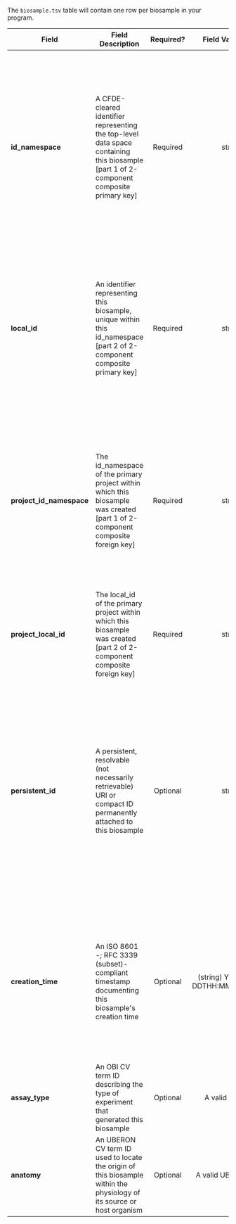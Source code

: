 The `biosample.tsv` table will contain one row per biosample in your program.

Field | Field Description | Required? | Field Value Type | Extra Info 
------|-------------------|:-----------:|:-------------:|------------
**id_namespace** | A CFDE-cleared identifier representing the top-level data space containing this biosample [part 1 of 2-component composite primary key] | Required | string | `id_namespace` is a unique URI prefix pre-registered with CFDE and attached to your program (or a subset of your program) that identifies anything labeled with it as belonging to you. Please see the [technical documentation](https://docs.nih-cfde.org/en/latest/c2m2/draft-C2M2_specification/#c2m2-identifiers) for a full discussion of how this information is built and used.
**local_id** | An identifier representing this biosample, unique within this id_namespace [part 2 of 2-component composite primary key] | Required | string | The string formed by concatenating the `id_namespace` and `local_id` field values must be unique for each row in this table. Please see the [technical documentation](https://docs.nih-cfde.org/en/latest/c2m2/draft-C2M2_specification/#c2m2-identifiers) for a full discussion of how this information is to be used.
**project_id_namespace** | The id_namespace of the primary project within which this biosample was created [part 1 of 2-component composite foreign key] | Required | string | This will be the value of `id_namespace` in the row in [project.tsv](./TableInfo:-project.tsv) corresponding to the primary project that generated this biosample. If your program has not registered multiple CFDE identifier namespaces, this will be exactly the same value for all rows.
**project_local_id** | The local_id of the primary project within which this biosample was created [part 2 of 2-component composite foreign key] | Required | string | This will be the value of `local_id` in the row in [project.tsv](./TableInfo:-project.tsv) corresponding to the primary project that generated this biosample.
**persistent_id** | A persistent, resolvable (not necessarily retrievable) URI or compact ID permanently attached to this biosample | Optional | string | Meant to serve as a permanent address to which landing pages (which summarize metadata associated with this biosample) and other relevant annotations and functions can optionally be attached. Please see the [technical documentation](https://docs.nih-cfde.org/en/latest/c2m2/draft-C2M2_specification/#c2m2-identifiers) for a full discussion of how this information is to be used.
**creation_time** | An ISO 8601 -; RFC 3339 (subset)-compliant timestamp documenting this biosample's creation time | Optional | (string) YYYY-MM-DDTHH:MM:SS±NN:NN | Examples: <br/> `2021-01-08T00:00:00-00:00` ("Jan 8, 2021") <br/> `2021-00-00T00:00:00-00:00` ("2021") <br/>  `2021-01-08T00:45:40-04:00` ("Jan 8, 2021, 12:45:40AM, Zulu minus 4") <br/> Please see the [technical documentation](https://docs.nih-cfde.org/en/latest/c2m2/draft-C2M2_specification/#common-entity-fields) for a complete treatment.
**assay_type** | An OBI CV term ID describing the type of experiment that generated this biosample | Optional | A valid OBI term | [OBI lookup service](http://www.ontobee.org/ontology/OBI?iri=http://purl.obolibrary.org/obo/OBI_0000070) <br/> Example: `OBI:0002763`
**anatomy** | An UBERON CV term ID used to locate the origin of this biosample within the physiology of its source or host organism | Optional | A valid UBERON term | [UBERON lookup service](https://www.ebi.ac.uk/ols/ontologies/uberon) <br/> Example: `UBERON:0006956`
